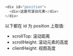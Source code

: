 ```js
<div id="position">
  <div>这是可滚动元素</div>
</div>
```

 以下都在 id 为 position 上取值:

* scrollTop: 滚动距离
* scrollHeight: 滚动元素的高度
* clientHeight: 视图高度
